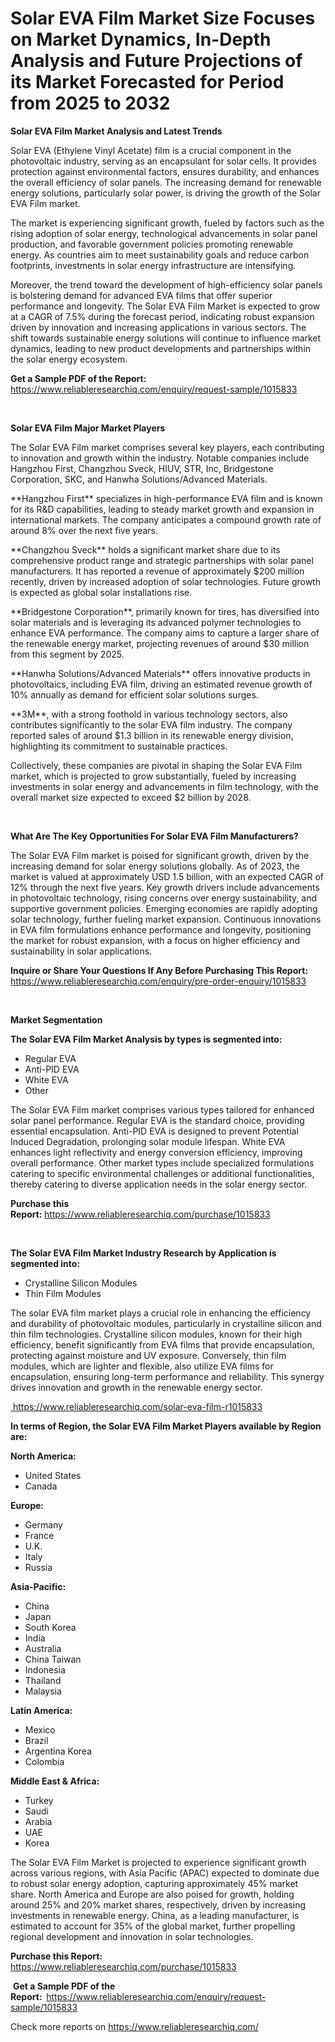 <p><h1>Solar EVA Film Market Size Focuses on Market Dynamics, In-Depth Analysis and Future Projections of its Market Forecasted for Period from 2025 to 2032</h1></p><p><strong>Solar EVA Film Market Analysis and Latest Trends</strong></p>
<p><p>Solar EVA (Ethylene Vinyl Acetate) film is a crucial component in the photovoltaic industry, serving as an encapsulant for solar cells. It provides protection against environmental factors, ensures durability, and enhances the overall efficiency of solar panels. The increasing demand for renewable energy solutions, particularly solar power, is driving the growth of the Solar EVA Film market.</p><p>The market is experiencing significant growth, fueled by factors such as the rising adoption of solar energy, technological advancements in solar panel production, and favorable government policies promoting renewable energy. As countries aim to meet sustainability goals and reduce carbon footprints, investments in solar energy infrastructure are intensifying. </p><p>Moreover, the trend toward the development of high-efficiency solar panels is bolstering demand for advanced EVA films that offer superior performance and longevity. The Solar EVA Film Market is expected to grow at a CAGR of 7.5% during the forecast period, indicating robust expansion driven by innovation and increasing applications in various sectors. The shift towards sustainable energy solutions will continue to influence market dynamics, leading to new product developments and partnerships within the solar energy ecosystem.</p></p>
<p><strong>Get a Sample PDF of the Report:&nbsp;</strong> <a href="https://www.reliableresearchiq.com/enquiry/request-sample/1015833?utm_campaign=2313&utm_medium=2&utm_source=Github&utm_content=ia&utm_term=01042025&utm_id=solar-eva-film">https://www.reliableresearchiq.com/enquiry/request-sample/1015833</a></p>
<p>&nbsp;</p>
<p><strong>Solar EVA Film Major Market Players</strong></p>
<p><p>The Solar EVA Film market comprises several key players, each contributing to innovation and growth within the industry. Notable companies include Hangzhou First, Changzhou Sveck, HIUV, STR, Inc, Bridgestone Corporation, SKC, and Hanwha Solutions/Advanced Materials.</p><p>**Hangzhou First** specializes in high-performance EVA film and is known for its R&D capabilities, leading to steady market growth and expansion in international markets. The company anticipates a compound growth rate of around 8% over the next five years.</p><p>**Changzhou Sveck** holds a significant market share due to its comprehensive product range and strategic partnerships with solar panel manufacturers. It has reported a revenue of approximately $200 million recently, driven by increased adoption of solar technologies. Future growth is expected as global solar installations rise.</p><p>**Bridgestone Corporation**, primarily known for tires, has diversified into solar materials and is leveraging its advanced polymer technologies to enhance EVA performance. The company aims to capture a larger share of the renewable energy market, projecting revenues of around $30 million from this segment by 2025.</p><p>**Hanwha Solutions/Advanced Materials** offers innovative products in photovoltaics, including EVA film, driving an estimated revenue growth of 10% annually as demand for efficient solar solutions surges.</p><p>**3M**, with a strong foothold in various technology sectors, also contributes significantly to the solar EVA film industry. The company reported sales of around $1.3 billion in its renewable energy division, highlighting its commitment to sustainable practices.</p><p>Collectively, these companies are pivotal in shaping the Solar EVA Film market, which is projected to grow substantially, fueled by increasing investments in solar energy and advancements in film technology, with the overall market size expected to exceed $2 billion by 2028.</p></p>
<p>&nbsp;</p>
<p><strong>What Are The Key Opportunities For Solar EVA Film Manufacturers?</strong></p>
<p><p>The Solar EVA Film market is poised for significant growth, driven by the increasing demand for solar energy solutions globally. As of 2023, the market is valued at approximately USD 1.5 billion, with an expected CAGR of 12% through the next five years. Key growth drivers include advancements in photovoltaic technology, rising concerns over energy sustainability, and supportive government policies. Emerging economies are rapidly adopting solar technology, further fueling market expansion. Continuous innovations in EVA film formulations enhance performance and longevity, positioning the market for robust expansion, with a focus on higher efficiency and sustainability in solar applications.</p></p>
<p><strong>Inquire or Share Your Questions If Any Before Purchasing This Report:</strong> <a href="https://www.reliableresearchiq.com/enquiry/pre-order-enquiry/1015833?utm_campaign=2313&utm_medium=2&utm_source=Github&utm_content=ia&utm_term=01042025&utm_id=solar-eva-film">https://www.reliableresearchiq.com/enquiry/pre-order-enquiry/1015833</a></p>
<p>&nbsp;</p>
<p><strong>Market Segmentation</strong></p>
<p><strong>The Solar EVA Film Market Analysis by types is segmented into:</strong></p>
<p><ul><li>Regular EVA</li><li>Anti-PID EVA</li><li>White EVA</li><li>Other</li></ul></p>
<p><p>The Solar EVA Film market comprises various types tailored for enhanced solar panel performance. Regular EVA is the standard choice, providing essential encapsulation. Anti-PID EVA is designed to prevent Potential Induced Degradation, prolonging solar module lifespan. White EVA enhances light reflectivity and energy conversion efficiency, improving overall performance. Other market types include specialized formulations catering to specific environmental challenges or additional functionalities, thereby catering to diverse application needs in the solar energy sector.</p></p>
<p><strong>Purchase this Report:&nbsp;</strong><a href="https://www.reliableresearchiq.com/purchase/1015833?utm_campaign=2313&utm_medium=2&utm_source=Github&utm_content=ia&utm_term=01042025&utm_id=solar-eva-film">https://www.reliableresearchiq.com/purchase/1015833</a></p>
<p>&nbsp;</p>
<p><strong>The Solar EVA Film Market Industry Research by Application is segmented into:</strong></p>
<p><ul><li>Crystalline Silicon Modules</li><li>Thin Film Modules</li></ul></p>
<p><p>The solar EVA film market plays a crucial role in enhancing the efficiency and durability of photovoltaic modules, particularly in crystalline silicon and thin film technologies. Crystalline silicon modules, known for their high efficiency, benefit significantly from EVA films that provide encapsulation, protecting against moisture and UV exposure. Conversely, thin film modules, which are lighter and flexible, also utilize EVA films for encapsulation, ensuring long-term performance and reliability. This synergy drives innovation and growth in the renewable energy sector.</p></p>
<p><a href="https://www.reliableresearchiq.com/solar-eva-film-r1015833?utm_campaign=2313&utm_medium=2&utm_source=Github&utm_content=ia&utm_term=01042025&utm_id=solar-eva-film">&nbsp;https://www.reliableresearchiq.com/solar-eva-film-r1015833</a></p>
<p><strong>In terms of Region, the Solar EVA Film Market Players available by Region are:</strong></p>
<p>
    <p> <strong> North America: </strong>
        <ul>
            <li>United States</li>
            <li>Canada</li>
        </ul>
        </p> 
    <p> <strong> Europe: </strong>
        <ul>
            <li>Germany</li>
            <li>France</li>
            <li>U.K.</li>
            <li>Italy</li>
            <li>Russia</li>
        </ul>
        </p> 
    <p> <strong> Asia-Pacific: </strong>
        <ul>
            <li>China</li>
            <li>Japan</li>
            <li>South Korea</li>
            <li>India</li>
            <li>Australia</li>
            <li>China Taiwan</li>
            <li>Indonesia</li>
            <li>Thailand</li>
            <li>Malaysia</li>
        </ul>
        </p> 
    <p> <strong> Latin America: </strong>
        <ul>
            <li>Mexico</li>
            <li>Brazil</li>
            <li>Argentina Korea</li>
            <li>Colombia</li>
        </ul>
        </p> 
    <p> <strong> Middle East & Africa: </strong>
        <ul>
            <li>Turkey</li>
            <li>Saudi</li>
            <li>Arabia</li>
            <li>UAE</li>
            <li>Korea</li>
        </ul>
    </p>
    </p>
<p><p>The Solar EVA Film Market is projected to experience significant growth across various regions, with Asia Pacific (APAC) expected to dominate due to robust solar energy adoption, capturing approximately 45% market share. North America and Europe are also poised for growth, holding around 25% and 20% market shares, respectively, driven by increasing investments in renewable energy. China, as a leading manufacturer, is estimated to account for 35% of the global market, further propelling regional development and innovation in solar technologies.</p></p>
<p><strong>Purchase this Report: </strong><a href="https://www.reliableresearchiq.com/purchase/1015833?utm_campaign=2313&utm_medium=2&utm_source=Github&utm_content=ia&utm_term=01042025&utm_id=solar-eva-film">https://www.reliableresearchiq.com/purchase/1015833</a></p>
<p>&nbsp;<strong>Get a Sample PDF of the Report:&nbsp;&nbsp;</strong><a href="https://www.reliableresearchiq.com/enquiry/request-sample/1015833?utm_campaign=2313&utm_medium=2&utm_source=Github&utm_content=ia&utm_term=01042025&utm_id=solar-eva-film">https://www.reliableresearchiq.com/enquiry/request-sample/1015833</a></p>
<p><strong></strong></p>
<p>Check more reports on <a href="https://www.reliableresearchiq.com/?utm_campaign=2313&utm_medium=2&utm_source=Github&utm_content=ia&utm_term=01042025&utm_id=solar-eva-film">https://www.reliableresearchiq.com/</a></p>